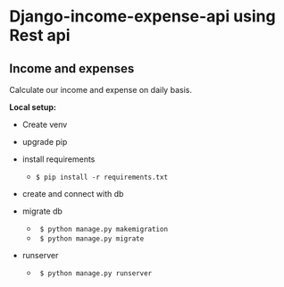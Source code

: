 # Django-income-expense-api using Rest api

## Income and expenses

  Calculate our income and expense on daily basis.

**Local setup:**

+ Create venv
+ upgrade pip
+ install requirements

  - <code>$ pip install -r requirements.txt</code>

+ create and connect with db
+ migrate db

  - <code> $ python manage.py makemigration</code>
  - <code> $ python manage.py migrate </code>
  
+ runserver
 
  - <code> $ python manage.py runserver </code>

